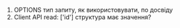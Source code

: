 1. OPTIONS тип запиту, як використовувати, по досвіду
2. Client  API read: ['id'] структура має значення?
